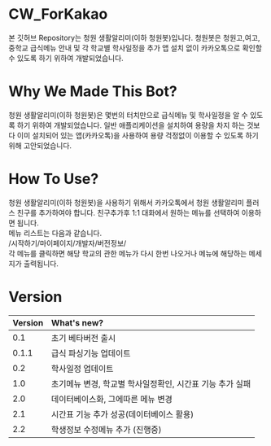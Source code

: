 # CW_ForKakao
본 깃허브 Repository는 청원 생활알리미(이하 청원봇)입니다. 청원봇은 청원고,여고,중학교 급식메뉴 안내 및 각 학교별 학사일정을 추가 앱 설치 없이 카카오톡으로 확인할 수 있도록 하기 위하여 개발되었습니다.

# Why We Made This Bot?
청원 생활알리미(이하 청원봇)은 몇번의 터치만으로 급식메뉴 및 학사일정을 알 수 있도록 하기 위하여 개발되었습니다. 일반 애플리케이션을 설치하여 용량을 차지 하는 것보다 이미 설치되어 있는 앱(카카오톡)을 사용하여 용량 걱정없이 이용할 수 있도록 하기 위해 고안되었습니다.

# How To Use?
청원 생활알리미(이하 청원봇)을 사용하기 위해서 카카오톡에서 청원 생활알리미 플러스 친구를 추가하여야 합니다. 친구추가후 1:1 대화에서 원하는 메뉴를 선택하여 이용하면 됩니다.<br>
메뉴 리스트는 다음과 같습니다.<br> /시작하기/마이페이지/개발자/버전정보/<br>
각 메뉴를 클릭하면 해당 학교의 관한 메뉴가 다시 한번 나오거나 메뉴에 해당하는 메세지가 출력됩니다.


# Version
| Version | What's new? |
| :------------- | :------------- |
| 0.1 | 초기 베타버전 출시 |
| 0.1.1 | 급식 파싱기능 업데이트 |
| 0.2 | 학사일정 업데이트 |
|1.0 | 초기메뉴 변경, 학교별 학사일정확인, 시간표 기능 추가 실패 |
|2.0 | 데이터베이스화, 그에따른 메뉴 변경 |
|2.1 | 시간표 기능 추가 성공(데이터베이스 활용) |
|2.2 | 학생정보 수정메뉴 추가 (진행중) |